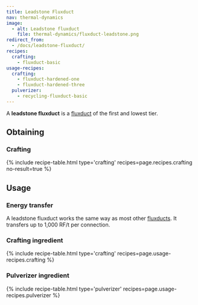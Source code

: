 ```yaml
---
title: Leadstone Fluxduct
nav: thermal-dynamics
image:
  - alt: Leadstone fluxduct
    file: thermal-dynamics/fluxduct-leadstone.png
redirect_from:
  - /docs/leadstone-fluxduct/
recipes:
  crafting:
    - fluxduct-basic
usage-recipes:
  crafting:
    - fluxduct-hardened-one
    - fluxduct-hardened-three
  pulverizer:
    - recycling-fluxduct-basic
---
```


A **leadstone fluxduct** is a [fluxduct](/docs/thermal-dynamics/fluxducts/) of the first and
lowest tier.


Obtaining
---------

### Crafting
{% include recipe-table.html type='crafting' recipes=page.recipes.crafting no-result=true %}


Usage
-----

### Energy transfer
A leadstone fluxduct works the same way as most other
[fluxducts](/docs/thermal-dynamics/fluxducts/). It transfers up to 1,000 RF/t per connection.

### Crafting ingredient
{% include recipe-table.html type='crafting' recipes=page.usage-recipes.crafting %}

### Pulverizer ingredient
{% include recipe-table.html type='pulverizer' recipes=page.usage-recipes.pulverizer %}

